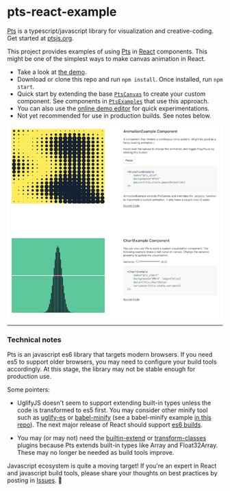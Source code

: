 # pts-react-example

[Pts](https://github.com/williamngan/pts) is a typescript/javascript library for visualization and creative-coding. Get started at [ptsjs.org](https://ptsjs.org).

This project provides examples of using [Pts](https://github.com/williamngan/pts) in [React](https://github.com/facebook/react) components. This might be one of the simplest ways to make canvas animation in React.

- Take a look at [the demo](https://williamngan.github.io/pts-react-example/build/).
- Download or clone this repo and run `npm install`. Once installed, run `npm start`.
- Quick start by extending the base [`PtsCanvas`](https://github.com/williamngan/pts-react-example/blob/master/src/PtsCanvas.jsx) to create your custom component. See components in [`PtsExamples`](https://github.com/williamngan/pts-react-example/blob/master/src/PtsExamples.jsx) that use this approach.
- You can also use the [online demo editor](http://ptsjs.org/demo/edit/?name=polygon.convexHull) for quick experimentations.
- Not yet recommended for use in production builds. See notes below.

![screenshot](./screenshot.png)
   

---

### Technical notes
Pts is an javascript es6 library that targets modern browsers. If you need es5 to support older browsers, you may need to configure your build tools accordingly. At this stage, the library may not be stable enough for production use.

Some pointers:

- UglifyJS doesn't seem to support extending built-in types unless the code is transformed to es5 first. You may consider other minify tool such as [uglify-es](https://github.com/mishoo/UglifyJS2/tree/harmony) or [babel-minify](https://github.com/babel/minify) (see a babel-minify example [in this repo](https://github.com/williamngan/pts-starter-kit)). The next major release of React should support [es6 builds](https://github.com/facebook/create-react-app/pull/3776).

- You may (or may not) need the [builtin-extend](https://github.com/loganfsmyth/babel-plugin-transform-builtin-extend) or [transform-classes](https://babeljs.io/docs/en/next/babel-plugin-transform-classes.html) plugins because Pts extends built-in types like Array and Float32Array. These may no longer be needed as build tools improve.

Javascript ecosystem is quite a moving target! If you're an expert in React and javascript build tools, please share your thoughts on best practices by posting in [Issues](https://github.com/williamngan/pts-react-example/issues). :pray: